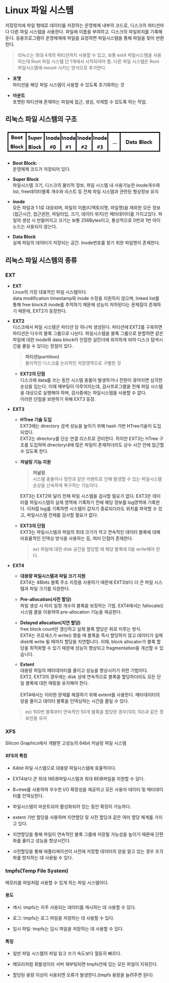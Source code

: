 # Linux 파일 시스템

저장장치에 파일 형태로 데이터를 저장하는 운영체제 내부의 코드로, 디스크의 파티션마다 다른 파일 시스템을 사용한다. 파일에 이름을 부여하고. 디스크의 파일위치를 기록해둔다.
응용프로그램이 운영체제에 파일을 요청하면 파일시스템을 통해 파일을 찾아 반환한다.

> 리눅스는 최대 4개의 파티션까지 사용할 수 있고, 보통 ext4 파일시스템을 사용하는데 Root 파일 시스템 단 1개에서 시작되어야 함. 다른 파일 시스템은 Root 파일시스템에 mount 시키는 방식으로 추가한다.

* **포맷**<br>
파티션을 해당 파일 시스템이 사용할 수 있도록 초기화하는 것

* **마운트**<br>
포맷된 파티션에 존재하는 파일에 접근, 생성, 삭제할 수 있도록 하는 작업. 


## 리눅스 파일 시스템의 구조

<img src='..\images\linux_file_structure.png' width=500 align=center>

* **Boot Block:**<br> 운영체제 코드가 저장되어 있다.

* **Super Block**<br>
    파일시스템 크기, 디스크의 물리적 정보, 파일 시스템 내 사용가능한 inode개수와 list, free데이터블록 개수와 리스트 등 전체 파일 시스템과 관련된 형상정보 유지
* **inode**<br> 모든 파일과 1:1로 대응되며, 파일의 이름(디렉토리명, 파일명)을 제외한 모든 정보(접근시간, 접근권한, 파일타입, 크기, 데이터 위치)인 메타데이터를 가지고있다. 파일의 생성 시 만들어지고 크기는 보통 256Bytes이고, 통상적으로 0번과 1번 아이노드는 사용되지 않는다.

* **Data Block**<br>
실제 파일의 데이터가 저장되는 공간. Inode번호를 찾기 위한 파일명이 존재한다.



## 리눅스 파일 시스템의 종류

### EXT

* **EXT**<br>
Linux의 가장 대표적인 파일 시스템이다.<br>
data modification timestamp와 inode 수정을 지원하지 않으며, linked list를 통해 free block과 inode를 추적하기 때문에 성능이 저하된다는 문제점이 존재하기 때문에, EXT2가 등장한다. 


* **EXT2**<br>
디스크에서 파일 시스템은 파티션 당 하나씩 생성된다. 파티션에 EXT2를 구축하면 파티션은 다수의 블록 그룹으로 나뉜다. 파일시스템을 블록 그룹으로 분할하면 같은 파일에 대한 inode와 data block이 인접한 실린더에 위치하게 되어 디스크 탐색시간을 줄일 수 있다는 장점이 있다.

    > **파티션(partition)**<br> 물리적인 디스크를 논리적인 저장영역으로 구별한 것 

    * **EXT2의 단점**<br>
        디스크에 data를 쓰는 동안 시스템 충돌이 발생하거나 전원이 끊어지면 심각한 손상을 입는다. 이때 재부팅이 이루어지는데, 검사프로그램을 전체 파일 시스템을 대상으로 실행해야 하며, 검사중에는 파일시스템을 사용할 수 없다.<br>
        이러한 단점을 보완하기 위해 EXT3 등장.


* **EXT3**<br>
    * **HTree 기술 도입**<br>
        EXT3에는 directory 검색 성능을 높이기 위해 hash 가번 HTree기술이 도입되었다.<br>
        EXT2는 directory를 단순 연결 리스트로 관리한다. 하지만 EXT3는 HTree 구조를 도입하여 directory내에 많은 파일이 존재하더라도 상수 시간 안에 접근할 수 있도록 한다.
    
    * **저널링 기능 지원**<br>
        > **저널링**<br> 시스템 충돌이나 정전과 같은 이벤트로 인해 발생할 수 있는 파일시스템 손상을 신속하게 복구하는 기능이다.

        EXT3는 EXT2와 달리 전체 파일 시스템을 검사할 필요가 없다. EXT3은 데이터를 파일시스템의 실제 영역에 기록하기 전에 해당 정보를 log영역에 기록한다. 이처럼 log를 기록하면 시스템이 갑자기 종료되더라도 위치를 파악할 수 있고, 파일시스템 전체를 검사할 필요가 없다.

    * **EXT3의 단점**<br>
        EXT3는 파일시스템과 파일의 최대 크기가 작고 연속적인 데이터 블록에 대해 비효율적인 인덱싱 방식을 사용하는 등, 여러 단점이 존재한다.
        > ex) 파일에 대한 disk 공간을 할당할 때 해당 블록에 0을 write해야 한다. 

* **EXT4**<br>
    * **대용량 파일시스템과 파일 크기 지원**<br> 
    EXT4는 48bits 블록 주소 지정을 사용하기 때문에 EXT3보다 더 큰 파일 시스템과 파일 크기를 지원한다.

    * **Pre-allocation(사전 할당)**<br>
    파일 생성 시 미리 일정 개수의 블록을 보장하는 기법. EXT4에서는 fallocate() 시스템 콜을 이용하여 pre-allocation 기능을 제공한다.
    
    * **Delayed allocation(지연 할당)**<br>
    free block count만 갱신하고 실제 블록 할당은 뒤로 미루는 방식.<br>
    EXT4는 프로세스가 write() 했을 때 블록을 즉시 할당하지 않고 데이터가 실제 disk에 write 될 때까지 할당을 지연합니다. 이때, block allocator가 블록 할당을 최적화할 수 있기 때문에 성능이 향상되고 fragmentation을 개선할 수 있습니다.

    * **Extent**<br>
    대용량 파일의 메타데이터를 줄이고 성능을 향상시키기 위한 기법이다.<br>
    EXT2, EXT3의 경우에는 disk 상에 연속적으로 블록을 할당하더라도 모든 단일 블록에 대한 매핑을 유지해야 한다.<br><br>
    EXT4에서는 이러한 문제를 해결하기 위해 extent를 사용한다. 메타데이터의 양을 줄이고 데이터 블록을 인덱싱하는 시간을 줄일 수 있다.
    > ex) 100번 블록부터 연속적인 50개 블록을 할당한 경우(100, 50)과 같은 정보만을 유지

### XFS
Silicon Graphics에서 개발한 고성능의 64bit 저널링 파일 시스템

#### XFS의 특징

* 64bit 파일 시스템으로 대용량 파일시스템에 효율적이다.

* EXT4보다 큰 최대 16EiB파일시스템과 최대 8EiB파일을 지원할 수 있다.

* B+tree를 사용하여 우수한 I/O 확장성을 제공하고 모든 사용자 데이터 및 메타데이터를 인덱싱한다.

* 파일시스템이 마운트되어 활성화되어 있는 동안 확장이 가능하다.

* extent 기반 할당을 사용하며 지연할당 및 사전 할당과 같은 여러 할당 체계를 가지고 있다.

* 지연할당을 통해 파일이 연속적인 블록 그룹에 저장될 가능성을 높이기 때문에 단편화를 줄이고 성능을 향상시킨다.

* 사전할당을 통해 애플리케이션이 사전에 저장할 데이터의 양을 알고 있는 경우 조각화를 방지하는 데 사용될 수 있다.

### tmpfs(Temp File System)

메모리를 파일처럼 사용할 수 있게 하는 파일 시스템이다.
#### **용도**
* 캐시: tmpfs는 자주 사용되는 데이터를 캐시하는 데 사용할 수 있다.

* 로그: tmpfs는 로그 파일을 저장하는 데 사용할 수 있다.

* 임시 파일: tmpfs는 임시 파일을 저장하는 데 사용할 수 있다.
#### **특징**

* 일반 파일 시스템의 파일 읽고 쓰기 속도보다 월등히 빠르다.

* 메모리처럼 휘발성이라 서버 재부팅되면 tmpfs안에 있는 모든 파일이 지워진다.

* 할당된 용량 이상이 사용되면 오류가 발생한다.(tmpfs 용량을 늘려주면 된다)
